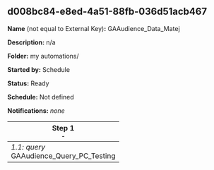 ## d008bc84-e8ed-4a51-88fb-036d51acb467

**Name** (not equal to External Key)**:** GAAudience_Data_Matej

**Description:** n/a

**Folder:** my automations/

**Started by:** Schedule

**Status:** Ready

**Schedule:** Not defined

**Notifications:** _none_


| Step 1<br>_<small>-</small>_ |
| --- |
| _1.1: query_<br>GAAudience_Query_PC_Testing |
